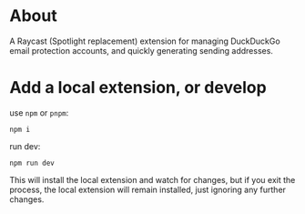 # About

A Raycast (Spotlight replacement) extension for managing DuckDuckGo email protection accounts, and quickly generating sending addresses.

# Add a local extension, or develop


use `npm` or `pnpm`:

```
npm i
```

run dev:

```
npm run dev
```

This will install the local extension and watch for changes, but if you exit the process, the local extension will remain installed, just ignoring any further changes.
